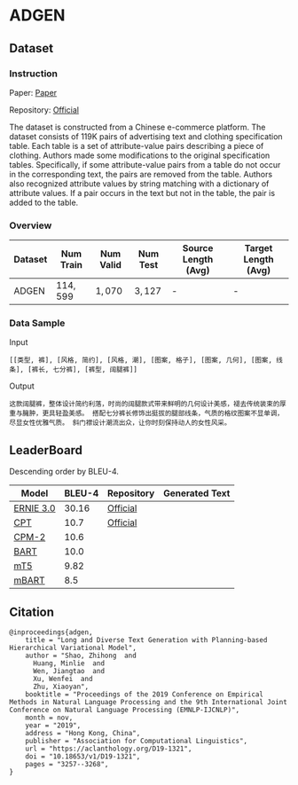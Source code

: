 # ADGEN

## Dataset

### Instruction

Paper: [Paper](https://arxiv.org/abs/1908.06605)

Repository: [Official](https://github.com/ZhihongShao/Planning-based-Hierarchical-Variational-Model)

The dataset is constructed from a Chinese e-commerce platform. The dataset consists of 119K pairs of advertising text and clothing specification table. Each table is a set of attribute-value pairs describing a piece of clothing. Authors made some modifications to the original specification tables. Specifically, if some attribute-value pairs from a table do not occur in the corresponding text, the pairs are removed from the table. Authors also recognized attribute values by string matching with a dictionary of attribute values. If a pair occurs in the text but not in the table, the pair is added to the table.

### Overview

| Dataset | Num Train | Num Valid | Num Test | Source Length (Avg) | Target Length (Avg) |
| ------- | --------- | --------- | -------- | ------------------- | ------------------- |
| ADGEN   | $114,599$ | $1,070$   | $3,127$  | -                   | -                   |

### Data Sample

Input
```
[[类型, 裤], [风格, 简约], [风格, 潮], [图案, 格子], [图案, 几何], [图案, 线条], [裤长, 七分裤], [裤型, 阔腿裤]]
```
Output
```
这款阔腿裤，整体设计简约利落，时尚的阔腿款式带来鲜明的几何设计美感，褪去传统装束的厚重与臃肿，更具轻盈美感。 搭配七分裤长修饰出挺拔的腿部线条，气质的格纹图案不显单调，尽显女性优雅气质。 斜门襟设计潮流出众，让你时刻保持动人的女性风采。
```
## LeaderBoard

Descending order by BLEU-4.

| Model                                             | BLEU-4  | Repository                                                   | Generated Text |
| ------------------------------------------------- | ------- | ------------------------------------------------------------ | -------------- |
| [ERNIE 3.0](https://arxiv.org/pdf/2107.02137.pdf) | $30.16$ | [Official](https://github.com/PaddlePaddle/PaddleNLP/tree/develop/model_zoo/ernie-3.0) |                |
| [CPT](https://arxiv.org/abs/2109.05729)           | $10.7$  | [Official](https://github.com/fastnlp/CPT)                   |                |
| [CPM-2](https://arxiv.org/abs/2109.05729)         | $10.6$  |                                                              |                |
| [BART](https://arxiv.org/abs/2109.05729)          | $10.0$  |                                                              |                |
| [mT5](https://arxiv.org/pdf/2107.02137.pdf)       | $9.82$  |                                                              |                |
| [mBART](https://arxiv.org/abs/2109.05729)         | $8.5$   |                                                              |                |

## Citation

```@inproceedings{adgen,
@inproceedings{adgen,
    title = "Long and Diverse Text Generation with Planning-based Hierarchical Variational Model",
    author = "Shao, Zhihong  and
      Huang, Minlie  and
      Wen, Jiangtao  and
      Xu, Wenfei  and
      Zhu, Xiaoyan",
    booktitle = "Proceedings of the 2019 Conference on Empirical Methods in Natural Language Processing and the 9th International Joint Conference on Natural Language Processing (EMNLP-IJCNLP)",
    month = nov,
    year = "2019",
    address = "Hong Kong, China",
    publisher = "Association for Computational Linguistics",
    url = "https://aclanthology.org/D19-1321",
    doi = "10.18653/v1/D19-1321",
    pages = "3257--3268",
}
```